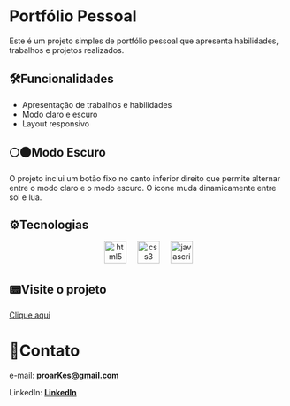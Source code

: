 <h1>Portfólio Pessoal</h1>
<p>Este é um projeto simples de portfólio pessoal que apresenta habilidades, trabalhos e projetos realizados.</p>

<h2>🛠Funcionalidades</h2>
<ul>
    <li>Apresentação de trabalhos e habilidades</li>
    <li>Modo claro e escuro</li>
    <li>Layout responsivo</li>
</ul>

<h2>🌕🌑Modo Escuro</h2>
<p>O projeto inclui um botão fixo no canto inferior direito que permite alternar entre o modo claro e o modo escuro. O ícone muda dinamicamente entre sol e lua.</p>

<h2>⚙Tecnologias</h2>
<div align="center">
    <img src="https://img.shields.io/badge/HTML5-E34F26?logo=html5&logoColor=white&style=for-the-badge" height="40" alt="html5 logo"/>
    <img width="12"/>
    <img src="https://img.shields.io/badge/CSS3-1572B6?logo=css3&logoColor=white&style=for-the-badge" height="40" alt="css3 logo"/>
    <img width="12"/>
    <img src="https://img.shields.io/badge/JavaScript-F7DF1E?logo=javascript&logoColor=black&style=for-the-badge" height="40" alt="javascript logo"/>
  </div>

<h2>📟Visite o projeto</h2>
<p><a href="https://0arkes.github.io/Portfolio/" target="_blank">Clique aqui</a></p>

<h1>📶Contato</h1>
    <p>e-mail: <strong><a href="proarKes@gmail.com">proarKes@gmail.com</a></strong></p>
    <p>LinkedIn: <strong><a href="https://linkedin.com/in/seuperfil" target="_blank">LinkedIn</a></strong></p>
    